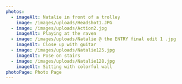 ```yaml
---
photos:
  - imageAlt: Natalie in front of a trolley
    image: /images/uploads/Headshot1.JPG
  - image: /images/uploads/Action2.jpg
    imageAlt: Playing at the raven
  - image: /images/uploads/Natalie @ the ENTRY final edit 1 .jpg
    imageAlt: Close up with guitar
  - image: /images/uploads/Natalie125.jpg
    imageAlt: Pose on stairs
  - image: /images/uploads/Natalie128.jpg
    imageAlt: Sitting with colorful wall
photoPage: Photo Page
---
```

